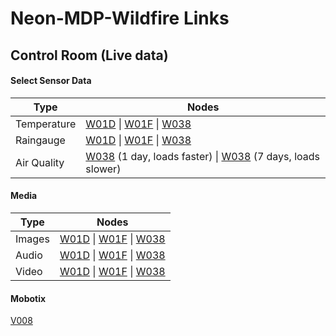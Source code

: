 # Neon-MDP-Wildfire Links

## Control Room (Live data)

#### Select Sensor Data

| Type | Nodes |
|----|----|
| Temperature | [W01D](https://portal.sagecontinuum.org/data-browser?nodes=W01D&apps=plugin-iio%3A0.6.0&names=env.temperature&window=7d) \| [W01F](https://portal.sagecontinuum.org/data-browser?nodes=W01F&apps=plugin-iio%3A0.6.0&names=env.temperature&window=7d) \| [W038](https://portal.sagecontinuum.org/data-browser?nodes=W038&apps=plugin-iio%3A0.6.0&names=env.temperature&window=7d) |
| Raingauge  | [W01D](https://portal.sagecontinuum.org/data-browser?nodes=W01D&apps=plugin-raingauge.*&window=7d) \| [W01F](https://portal.sagecontinuum.org/data-browser?nodes=W01F&apps=plugin-raingauge.*&window=7d) \| [W038](https://portal.sagecontinuum.org/data-browser?nodes=W038&apps=plugin-raingauge.*&window=7d)  |
| Air Quality | [W038](https://portal.sagecontinuum.org/data-browser?nodes=W038&apps=air-quality.*&names=env.air_quality.conc&&window=d) (1 day, loads faster) \| [W038](https://portal.sagecontinuum.org/data-browser?nodes=W038&apps=air-quality.*&names=env.air_quality.conc&&window=7d) (7 days, loads slower) |

#### Media

| Type | Nodes |
|----|----|
| Images | [W01D](https://portal.sagecontinuum.org/data-browser?nodes=W01D&apps=plugin-image-sampler.*&window=7d) \| [W01F](https://portal.sagecontinuum.org/data-browser?nodes=W01F&apps=plugin-image-sampler.*&window=7d) \| [W038](https://portal.sagecontinuum.org/data-browser?nodes=W038&apps=plugin-image-sampler.*&window=7d) |
| Audio  | [W01D](https://portal.sagecontinuum.org/data-browser?nodes=W01D&apps=plugin-audio-sampler.*&window=7d) \| [W01F](https://portal.sagecontinuum.org/data-browser?nodes=W01F&apps=plugin-audio-sampler.*&window=7d) \| [W038](https://portal.sagecontinuum.org/data-browser?nodes=W038&apps=plugin-audio-sampler.*&window=7d) |
| Video  | [W01D](https://portal.sagecontinuum.org/data-browser?apps=video-sampler.*&window=d&nodes=W01D) \| [W01F](https://portal.sagecontinuum.org/data-browser?apps=video-sampler.*&window=d&nodes=W01F) \| [W038](https://portal.sagecontinuum.org/data-browser?apps=video-sampler.*&window=d&nodes=W038) |


#### Mobotix

[V008](https://portal.sagecontinuum.org/data-browser?nodes=V008&apps=mobotix-sampler.*&window=7d)
